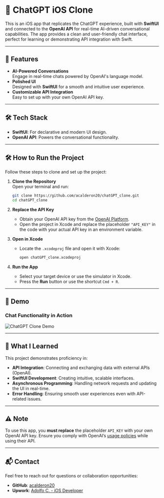 # 🤖 ChatGPT iOS Clone

This is an iOS app that replicates the ChatGPT experience, built with **SwiftUI** and connected to the **OpenAI API** for real-time AI-driven conversational capabilities. The app provides a clean and user-friendly chat interface, perfect for learning or demonstrating API integration with Swift.

---

## 🌟 Features

- **AI-Powered Conversations**  
   Engage in real-time chats powered by OpenAI's language model.
- **Polished UI**  
   Designed with **SwiftUI** for a smooth and intuitive user experience.
- **Customizable API Integration**  
   Easy to set up with your own OpenAI API key.

---

## 🛠️ Tech Stack

- **SwiftUI**: For declarative and modern UI design.
- **OpenAI API**: Powers the conversational functionality.

---

## 🛠️ How to Run the Project

Follow these steps to clone and set up the project:

1. **Clone the Repository**  
   Open your terminal and run:
   ```bash
   git clone https://github.com/acalderon20/chatGPT_clone.git
   cd chatGPT_clone

2. **Replace the API Key**  
   - Obtain your OpenAI API key from the [OpenAI Platform](https://platform.openai.com/).  
   - Open the project in Xcode and replace the placeholder `"API_KEY"` in the code with your actual API key in an environment variable.

3. **Open in Xcode**  
   - Locate the `.xcodeproj` file and open it with Xcode:
     ```bash
     open chatGPT_clone.xcodeproj
     ```

4. **Run the App**  
   - Select your target device or use the simulator in Xcode.  
   - Press the **Run** button or use the shortcut `Cmd + R`.

---

## 🎥 Demo

### Chat Functionality in Action  
![ChatGPT Clone Demo](assets/ChatGPTClone-Demo.gif)

---

## 🧠 What I Learned

This project demonstrates proficiency in:
- **API Integration**: Connecting and exchanging data with external APIs (OpenAI).
- **SwiftUI Development**: Creating intuitive, scalable interfaces.
- **Asynchronous Programming**: Handling network requests and updating the UI in real-time.
- **Error Handling**: Ensuring smooth user experiences even with API-related issues.

---

## ⚠️ Note

To use this app, you **must replace** the placeholder `API_KEY` with your own OpenAI API key. Ensure you comply with OpenAI’s [usage policies](https://platform.openai.com/policies) while using their API.

---

## 📬 Contact

Feel free to reach out for questions or collaboration opportunities:  
- **GitHub**: [acalderon20](https://github.com/acalderon20)  
- **Upwork**: [Adolfo C. - iOS Developer](https://www.upwork.com/freelancers/~0175776b8126b85eac?mp_source=share)
